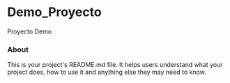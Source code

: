 Demo_Proyecto
=============

Proyecto Demo

### About

This is your project's README.md file. It helps users understand what your
project does, how to use it and anything else they may need to know.